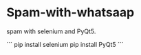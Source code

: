 # Spam-with-whatsaap
spam with selenium and PyQt5.


´´´
pip install selenium
pip install PyQt5
´´´
